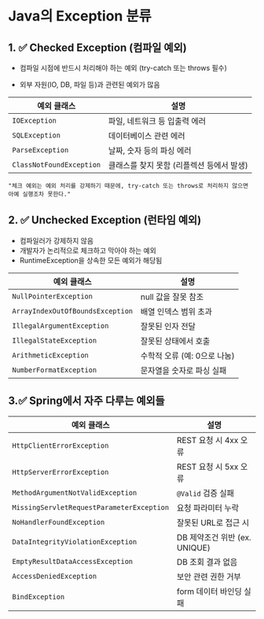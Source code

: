 # Java의 Exception 분류

## 1. ✅ Checked Exception (컴파일 예외)
* 컴파일 시점에 반드시 처리해야 하는 예외 (try-catch 또는 throws 필수)

* 외부 자원(IO, DB, 파일 등)과 관련된 예외가 많음

| 예외 클래스                   | 설명                       |
| ------------------------ | ------------------------ |
| `IOException`            | 파일, 네트워크 등 입출력 에러        |
| `SQLException`           | 데이터베이스 관련 에러             |
| `ParseException`         | 날짜, 숫자 등의 파싱 에러          |
| `ClassNotFoundException` | 클래스를 찾지 못함 (리플렉션 등에서 발생) |


```
"체크 예외는 예외 처리를 강제하기 때문에, try-catch 또는 throws로 처리하지 않으면 아예 실행조차 못한다."
```











## 2. ✅ Unchecked Exception (런타임 예외)

* 컴파일러가 강제하지 않음
* 개발자가 논리적으로 체크하고 막아야 하는 예외
* RuntimeException을 상속한 모든 예외가 해당됨

| 예외 클래스                           | 설명                 |
| -------------------------------- | ------------------ |
| `NullPointerException`           | null 값을 잘못 참조      |
| `ArrayIndexOutOfBoundsException` | 배열 인덱스 범위 초과       |
| `IllegalArgumentException`       | 잘못된 인자 전달          |
| `IllegalStateException`          | 잘못된 상태에서 호출        |
| `ArithmeticException`            | 수학적 오류 (예: 0으로 나눔) |
| `NumberFormatException`          | 문자열을 숫자로 파싱 실패     |

## 3.✅ Spring에서 자주 다루는 예외들

| 예외 클래스                                    | 설명                      |
| ----------------------------------------- | ----------------------- |
| `HttpClientErrorException`                | REST 요청 시 4xx 오류        |
| `HttpServerErrorException`                | REST 요청 시 5xx 오류        |
| `MethodArgumentNotValidException`         | `@Valid` 검증 실패          |
| `MissingServletRequestParameterException` | 요청 파라미터 누락              |
| `NoHandlerFoundException`                 | 잘못된 URL로 접근 시           |
| `DataIntegrityViolationException`         | DB 제약조건 위반 (ex. UNIQUE) |
| `EmptyResultDataAccessException`          | DB 조회 결과 없음             |
| `AccessDeniedException`                   | 보안 관련 권한 거부             |
| `BindException`                           | form 데이터 바인딩 실패         |
